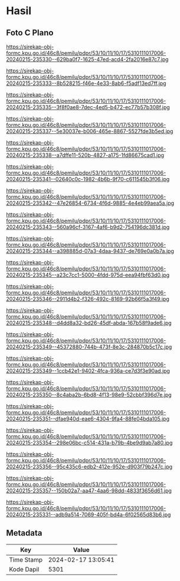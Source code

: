 # Hasil

## Foto C Plano

https://sirekap-obj-formc.kpu.go.id/46c8/pemilu/pdpr/53/10/11/10/17/5310111017006-20240215-235330--629ba0f7-1625-47ed-acd4-2fa2016e87c7.jpg

https://sirekap-obj-formc.kpu.go.id/46c8/pemilu/pdpr/53/10/11/10/17/5310111017006-20240215-235333--8b528215-f46e-4e33-8ab6-f5adf13ed7ff.jpg

https://sirekap-obj-formc.kpu.go.id/46c8/pemilu/pdpr/53/10/11/10/17/5310111017006-20240215-235335--3f8f0ae8-7dec-4ed5-b472-ec77b57b308f.jpg

https://sirekap-obj-formc.kpu.go.id/46c8/pemilu/pdpr/53/10/11/10/17/5310111017006-20240215-235337--5e30037e-b006-465e-8867-5527fde3b5ed.jpg

https://sirekap-obj-formc.kpu.go.id/46c8/pemilu/pdpr/53/10/11/10/17/5310111017006-20240215-235338--a7dffe11-520b-4827-a175-1fd86675cad1.jpg

https://sirekap-obj-formc.kpu.go.id/46c8/pemilu/pdpr/53/10/11/10/17/5310111017006-20240215-235341--02640c0c-1982-4b6b-9f70-c611545b3f06.jpg

https://sirekap-obj-formc.kpu.go.id/46c8/pemilu/pdpr/53/10/11/10/17/5310111017006-20240215-235342--47e26854-6734-4f6d-9885-4e4eb99aea5a.jpg

https://sirekap-obj-formc.kpu.go.id/46c8/pemilu/pdpr/53/10/11/10/17/5310111017006-20240215-235343--560a96cf-3167-4af6-b9d2-754196dc381d.jpg

https://sirekap-obj-formc.kpu.go.id/46c8/pemilu/pdpr/53/10/11/10/17/5310111017006-20240215-235344--a398885d-07a3-4daa-9437-de769e0a0b7a.jpg

https://sirekap-obj-formc.kpu.go.id/46c8/pemilu/pdpr/53/10/11/10/17/5310111017006-20240215-235345--a23c7cc1-5000-4fdd-975d-eea94fbf63d0.jpg

https://sirekap-obj-formc.kpu.go.id/46c8/pemilu/pdpr/53/10/11/10/17/5310111017006-20240215-235346--2911d4b2-f326-492c-8169-92b66f5a3f49.jpg

https://sirekap-obj-formc.kpu.go.id/46c8/pemilu/pdpr/53/10/11/10/17/5310111017006-20240215-235348--d4dd8a32-bd26-45df-abda-167b58f9ade6.jpg

https://sirekap-obj-formc.kpu.go.id/46c8/pemilu/pdpr/53/10/11/10/17/5310111017006-20240215-235349--45372880-744b-473f-8e3c-284870b5c17c.jpg

https://sirekap-obj-formc.kpu.go.id/46c8/pemilu/pdpr/53/10/11/10/17/5310111017006-20240215-235349--1ccb42e1-9402-4fca-936a-ce7d3f3e90ad.jpg

https://sirekap-obj-formc.kpu.go.id/46c8/pemilu/pdpr/53/10/11/10/17/5310111017006-20240215-235350--8c4aba2b-6bd8-4f13-98e9-52cbbf396d7e.jpg

https://sirekap-obj-formc.kpu.go.id/46c8/pemilu/pdpr/53/10/11/10/17/5310111017006-20240215-235351--dfae940d-eae6-4304-9fa4-88fe04bda105.jpg

https://sirekap-obj-formc.kpu.go.id/46c8/pemilu/pdpr/53/10/11/10/17/5310111017006-20240215-235354--298e06bc-c514-431a-b79b-4be9d9ab7a80.jpg

https://sirekap-obj-formc.kpu.go.id/46c8/pemilu/pdpr/53/10/11/10/17/5310111017006-20240215-235356--95c435c6-edb2-412e-952e-d903f79b247c.jpg

https://sirekap-obj-formc.kpu.go.id/46c8/pemilu/pdpr/53/10/11/10/17/5310111017006-20240215-235357--150b02a7-aa47-4aa6-98dd-4833f3656d61.jpg

https://sirekap-obj-formc.kpu.go.id/46c8/pemilu/pdpr/53/10/11/10/17/5310111017006-20240215-235331--adb9a514-7069-405f-bd4a-6f02565d83b6.jpg


## Metadata

| Key        | Value               |
| ---------- | ------------------- |
| Time Stamp | 2024-02-17 13:05:41 |
| Kode Dapil | 5301                |



